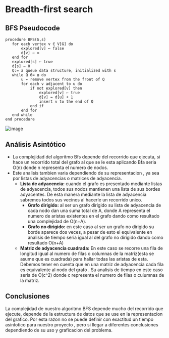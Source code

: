 # Breadth-first search
   ## BFS Pseudocode
``` [python]
procedure BFS(G,s)
   for each vertex v ∈ V[G] do
       explored[v] ← false
       d[v] ← ∞
   end for
   explored[s] ← true
   d[s] ← 0
   Q:= a queue data structure, initialized with s
   while Q 6= φ do
       u ← remove vertex from the front of Q
       for each v adjacent to u do
           if not explored[v] then
               explored[v] ← true
               d[v] ← d[u] + 1
               insert v to the end of Q
           end if
       end for
   end while
end procedure
``` 
![image](https://user-images.githubusercontent.com/66757138/135741211-afa3c31d-0a50-4f08-9ab6-39837fc0eacb.png)

  ## Análisis Asintótico
- La complejidad del algoritmo Bfs depende del recorrido que ejecuta, si hace un recorrido total del grafo al que se le esta aplicando Bfa seria O(n) donde n representa el numero   de nodos.
 - Este analisis tambien varia dependiendo de su representacion , ya sea por listas de adyacencias o matrices de adyacencia.
     - **Lista de adyacencia:** cuando el grafo es presentado mediante listas de adyacencia, todos sus nodos mantienen una lista de sus bordes adyacentes. De esta manera mediante la lista de adyacencia sabremos todos sus vecinos al hacerle un recorrido unico.
          - **Grafo dirigido:** al ser un grafo dirigido su lista de adyacencia de cada nodo dan una suma total de A, donde A representa el numero de aristas existentes en el grafo dando como resultado una complejidad de O(n+A).
          - **Grafo no dirigido:** en este caso al ser un grafo no dirigido  su borde aparece dos veces, a pesar de esto el equivalente en analisis de tiempo seria igual al del grafo no dirigido dando como resultado O(n+A)
     - **Matriz de adyacencia cuadrada:** En este caso se recorre una fila  de longitud igual al numero de filas o columnas de la matriz(esta se asume que es cuadrada) para hallar todas las aristas de esta. Debemos tener en cuenta que  en una matriz de adyacencia cada fila es equivalente al nodo del grafo . Su analisis de tiempo en este caso seria de O(c^2) donde c representa el numero de filas o culumnas de la matriz.
 ## Conclusiones
 La complejidad de nuestro algoritmo BFS depende mucho del recorrido que ejecute, depende de la estructura de datos que se use en la representacion del grafico. Por esta razon no se puede definir con exactitud un tiempo asintotico para nuestro proyecto , pero si llegar a diferentes conclusiones dependiendo de su uso y graficacion del problema.
